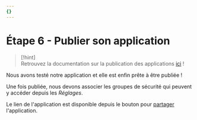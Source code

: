 ```yaml
---
{}
---
```

   
# Étape 6 - Publier son application   
   
> [!hint]    
> Retrouvez la documentation sur la publication des applications [ici](../04%20-%20Cr%C3%A9er%20votre%20UI/1%20-%20Les%20applications.md#publier-une-application) !   
   
Nous avons testé notre application et elle est enfin prête à être publiée !   
   
Une fois publiée, nous devons associer les groupes de sécurité qui peuvent y accéder depuis les *Réglages*.   
   
Le lien de l'application est disponible depuis le bouton pour [partager](../04%20-%20Cr%C3%A9er%20votre%20UI/1%20-%20Les%20applications.md#partager-une-application) l'application.
